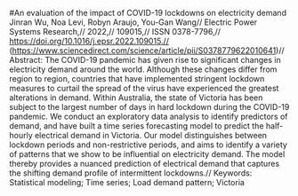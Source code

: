 #An evaluation of the impact of COVID-19 lockdowns on electricity demand
Jinran Wu, Noa Levi, Robyn Araujo, You-Gan Wang//
Electric Power Systems Research,//
2022,//
109015,//
ISSN 0378-7796,//
https://doi.org/10.1016/j.epsr.2022.109015.//
(https://www.sciencedirect.com/science/article/pii/S0378779622010641)//
Abstract: The COVID-19 pandemic has given rise to significant changes in electricity demand around the world. Although these changes differ from region to region, countries that have implemented stringent lockdown measures to curtail the spread of the virus have experienced the greatest alterations in demand. Within Australia, the state of Victoria has been subject to the largest number of days in hard lockdown during the COVID-19 pandemic. We conduct an exploratory data analysis to identify predictors of demand, and have built a time series forecasting model to predict the half-hourly electrical demand in Victoria. Our model distinguishes between lockdown periods and non-restrictive periods, and aims to identify a variety of patterns that we show to be influential on electricity demand. The model thereby provides a nuanced prediction of electrical demand that captures the shifting demand profile of intermittent lockdowns.//
Keywords: Statistical modeling; Time series; Load demand pattern; Victoria
